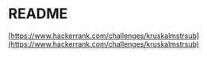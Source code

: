 # README

[https://www.hackerrank.com/challenges/kruskalmstrsub](https://www.hackerrank.com/challenges/kruskalmstrsub)

